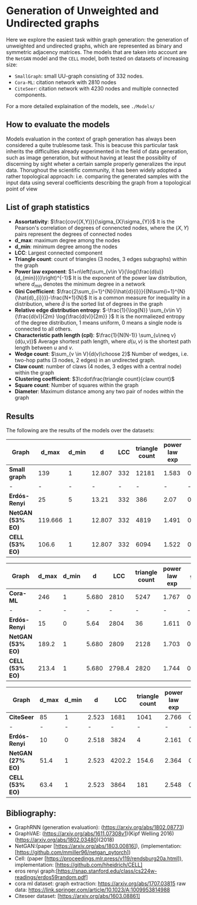 # Generation of Unweighted and Undirected graphs

Here we explore the easiest task within graph generation: the generation of unweighted and undirected graphs, which are represented as binary and symmetric adjacency matrices.
The models that are taken into account are the `NetGAN` model and the `CELL` model, both tested on datasets of increasing size:

- `SmallGraph`: small UU-graph consisting of 332 nodes.
- `Cora-ML`: citation network with 2810 nodes
- `CiteSeer`: citation network with 4230 nodes and multiple connected components.

For a more detailed explaination of the models, see `./Models/`

## How to evaluate the models

Models evaluation in the context of graph generation has always been considered a quite trublesome task. This is beacuse this particular task inherits the difficulties already experimented in the field of data generation, such as image generation, but without having at least the possibility of discerning by sight wheter a certain sample properly generalizes the input data.
Thorughout the scientific community, it has been widely adopted a rather topological approach: i.e. comparing the generated samples with the input data using several coefficients describing the graph from a topological point of view

## List of graph statistics

- **Assortativity**: $\frac{cov{(X,Y)}}{\sigma_{X}\sigma_{Y}}$ It is the Pearson's correlation of degrees of connencted nodes, where the $(X,Y)$ pairs represent the degrees of connected nodes
- **d_max**: maximum degree among the nodes
- **d_min**: minimum degree among the nodes
- **LCC**: Largest connected component
- **Triangle count**: count of triangles (3 nodes, 3 edges subgraphs) within the graph
- **Power law exponent**: $1+n\left(\sum_{v\in V}{\log{\frac{d(u)}{d_{min}}}}\right)^{-1}$ It is the exponent of the power law distribution, where $d_{min}$ denotes the minimum degree in a network
- **Gini Coefficient**: $\frac{2\sum_{i=1}^{N}{i\hat{d}{i}}}{{N\sum{i=1}^{N}{\hat{d}_{i}}}}-\frac{N+1}{N}$ It is a common measure for inequality in a distribution, where $\hat{d}$ is the sorted list of degrees in the graph
- **Relative edge distribution entropy**: $-\frac{1}{\log{N}} \sum_{v\in V}{\frac{d(v)}{2m} \log{\frac{d(v)}{2m}} }$ It is the normaliezed entropy of the degree distribution, 1 means uniform, 0 means a single node is connected to all others.
- **Characteristic path length (cpl)**: $\frac{1}{N(N-1)} \sum_{u\neq v} {d(u,v)}$ Average shortest path length, where $d(u,v)$ is the shortest path length between $u$ and $v$.
- **Wedge count**: $\sum_{v \in V}{d(v)\choose 2}$ Number of wedges, i.e. two-hop paths (3 nodes, 2 edges) in an undirected graph.
- **Claw count**: number of claws (4 nodes, 3 edges with a central node) within the graph
- **Clustering coefficient**: $3\cdot\frac{triangle count}{claw count}$
- **Square count**: Number of squares within the graph
- **Diameter**: Maximum distance among any two pair of nodes within the graph


## Results

The following are the results of the models over the datasets:

| Graph           | d_max   | d_min | d      | LCC | triangle count | power law exp | gini  | real edge distribution entropy | assortativity | clustering coefficient | #components | cpl   | time[s] |
| --------------- | ------- | ----- | ------ | --- | -------------- | ------------- | ----- | ------------------------------ | ------------- | ---------------------- | ----------- | ----- | ------- |
| **Small graph**     | 139     | 1     | 12.807 | 332 | 12181          | 1.583         | 0.641 | 0.865                          | \-0.207       | 0.016                  | 1           | 2.738 | \-      |
| \-              | \-      | \-    | \-     | \-  | \-             | \-            | \-    | \-                             | \-            | \-                     | \-          | \-    | \-      |
| **Erdós-Renyi**    | 25      | 5     | 13.21  | 332 | 386            | 2.07          | 0.145 | 0.993                          | 0.008         | 0.009                  | 1           | 2.533 | 0       |
| **NetGAN (53% EO)** | 119.666 | 1     | 12.807 | 332 | 4819           | 1.491         | 0.527 | 0.910                          | \-0,214       | 0.010                  | 1           | 2.549 | 2782.8  |
| **CELL (53% EO)**   | 106.6   | 1     | 12.807 | 332 | 6094           | 1.522         | 0.569 | 0.896                          | \-0,214       | 0.012                  | 1           | 2.716 | <1



| Graph           | d_max | d_min | d     | LCC    | triangle count | power law exp | gini  | real edge distribution entropy | assortativity | clustering coefficient | #components | cpl   | time[s]    |
| --------------- | ----- | ----- | ----- | ------ | -------------- | ------------- | ----- | ------------------------------ | ------------- | ---------------------- | ----------- | ----- | ---------- |
| **Cora-ML**         | 246   | 1     | 5.680 | 2810   | 5247           | 1.767         | 0.495 | 0.938                          | \-0,076       | 0.004                  | 1           | 5.271 | \-         |
| \-              | \-    | \-    | \-    | \-     | \-             | \-            | \-    | \-                             | \-            | \-                     | \-          | \-    | \-         |
| **Erdós-Renyi**     | 15    | 0     | 5.64  | 2804   | 36             | 1.611         | 0.231 | 0.988                          | 0.0005        | 0.001                  | 7           | 4.790 | 10         |
| **NetGAN (53% EO)** | 189.2 | 1     | 5.680 | 2809   | 2128           | 1.703         | 0.423 | 0.955                          | \-0,08        | 0.003                  | 1.4         | 4.712 | 63.485.598 |
| **CELL (53% EO)**   | 213.4 | 1     | 5.680 | 2798.4 | 2820           | 1.744         | 0.469 | 0.946                          | \-0,08        | 0.003                  | 5.6         | 4.911 | 7          |


| Graph           | d_max | d_min | d     | LCC    | triangle count | power law exp | gini  | real edge distribution entropy | assortativity | clustering coefficient | #components | cpl   | time[s] |
| --------------- | ----- | ----- | ----- | ------ | -------------- | ------------- | ----- | ------------------------------ | ------------- | ---------------------- | ----------- | ----- | ------- |
| **CiteSeer**        | 85    | 1     | 2.523 | 1681   | 1041           | 2.766         | 0.460 | 0.942                          | \-0,077       | 0.00866                | 515         | 7.367 | \-      |
| \-              | \-    | \-    | \-    | \-     | \-             | \-            | \-    | \-                             | \-            | \-                     | \-          | \-    | \-      |
| **Erdós-Renyi**     | 10    | 0     | 2.518 | 3824   | 4              | 2.161         | 0.344 | 0.973                          | 0.002         | 0.001                  | 371         | 8.834 | 5       |
| **NetGAN (27% EO)** | 51.4  | 1     | 2.523 | 4202.2 | 154.6          | 2.364         | 0.333 | 0.973                          | \-0,117       | 0.00737                | 7.8         | 10.18 | Days    |
| **CELL (53% EO)**   | 63.4  | 1     | 2.523 | 3864   | 181            | 2.548         | 0.407 | 0.958                          | \-0,012       | 0.00336                | 120.8       | 9.052 | 10      |


## Bibliography:

- GraphRNN (generation evaluation): (https://arxiv.org/abs/1802.08773)
- GraphVAE: (https://arxiv.org/abs/1611.07308v1)(Kipf Welling 2016) (https://arxiv.org/abs/1802.03480)(2018)
- NetGAN:(paper [https://arxiv.org/abs/1803.00816]), (implementation: [https://github.com/mmiller96/netgan_pytorch])
- Cell: (paper [https://proceedings.mlr.press/v119/rendsburg20a.html]), implementation: [https://github.com/hheidrich/CELL]
- eros renyi graph:[https://snap.stanford.edu/class/cs224w-readings/erdos59random.pdf]
- cora ml dataset: graph extraction: https://arxiv.org/abs/1707.03815 raw data: https://link.springer.com/article/10.1023/A:1009953814988
- Citeseer dataset: [https://arxiv.org/abs/1603.08861]

